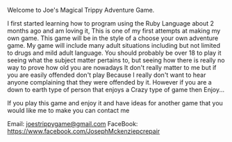 Welcome to Joe's Magical Trippy Adventure Game.

I first started learning how to program using the Ruby Language about 2 months ago and am loving it, This is one of
my first attempts at making my own game. This game will be in the style of a choose your own adventure game.
My game will include many adult situations including but not limited to drugs and mild adult language. 
You should probably be over 18 to play it seeing what the subject matter pertains to, but seeing how there is really
no way to prove how old you are nowadays It don't really matter to me but if you are easily offended don't play 
Because I really don't want to hear anyone complaining that they were offended by it. However if you are a down to
earth type of person that enjoys a Crazy type of game then Enjoy...

If you play this game and enjoy it and have ideas for another game that you would like me to make you can contact me

Email: joestrippygame@gmail.com
FaceBook: https://www.facebook.com/JosephMckenziepcrepair 
